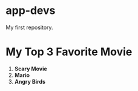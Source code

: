 # app-devs
My first repository.
# My Top 3 Favorite Movie

1. **Scary Movie**	
2. **Mario**	
3. **Angry Birds**	


